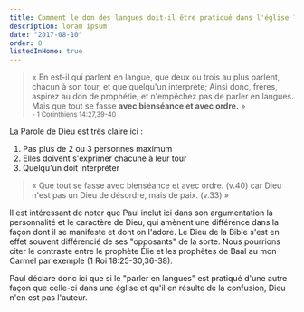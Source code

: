 ```yaml
---
title: Comment le don des langues doit-il être pratiqué dans l'église ?
description: loram ipsum
date: "2017-08-10"
order: 8
listedInHome: true
---
```


> « En est-il qui parlent en langue, que deux ou trois au plus parlent, chacun à son tour, et que quelqu'un interprète; Ainsi donc, frères, aspirez au don de prophétie, et n'empêchez pas de parler en langues. Mais que tout se fasse **avec bienséance et avec ordre.** » <br><small>- 1 Corinthiens 14:27,39-40</small>

La Parole de Dieu est très claire ici :

1. Pas plus de 2 ou 3 personnes maximum
2. Elles doivent s'exprimer chacune à leur tour
3. Quelqu'un doit interpréter

> « Que tout se fasse avec bienséance et avec ordre. (v.40) car Dieu n'est pas un Dieu de désordre, mais de paix. (v.33) »

Il est intéressant de noter que Paul inclut ici dans son argumentation la personnalité et le caractère de Dieu, qui amènent une différence dans la façon dont il se manifeste et dont on l'adore. Le Dieu de la Bible s'est en effet souvent différencié de ses "opposants" de la sorte. Nous pourrions citer le contraste entre le prophète Élie et les prophètes de Baal au mon Carmel par exemple (1 Roi 18:25-30,36-38).

Paul déclare donc ici que si le "parler en langues" est pratiqué d'une autre façon que celle-ci dans une église et qu'il en résulte de la confusion, Dieu n'en est pas l'auteur.